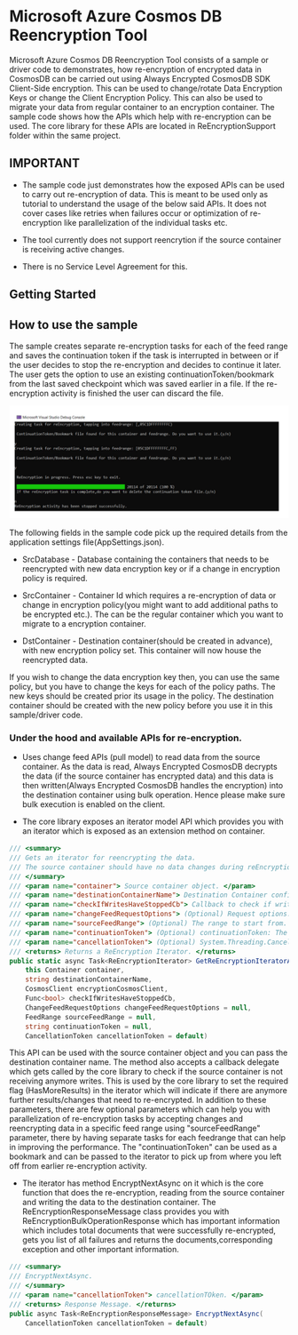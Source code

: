 # Microsoft Azure Cosmos DB Reencryption Tool

Microsoft Azure Cosmos DB Reencryption Tool consists of a sample or driver code to demonstrates, how re-encryption of encrypted data in CosmosDB can be carried out using Always Encrypted CosmosDB SDK Client-Side encryption.
This can be used to change/rotate Data Encryption Keys or change the Client Encryption Policy. This can also be used to migrate your data from regular container to an encryption container.
The sample code shows how the APIs which help with re-encryption can be used. The core library for these APIs are located in ReEncryptionSupport folder within the same project.

## IMPORTANT

* The sample code just demonstrates how the exposed APIs can be used to carry out re-encryption of data. This is meant to be used only as tutorial to understand the usage of the below said APIs. It does not cover cases like retries when failures occur
or optimization of re-encryption like parallelization of the individual tasks etc.

* The tool currently does not support reencrytion if the source container is receiving active changes.

* There is no Service Level Agreement for this.


## Getting Started

## How to use the sample 

The sample creates separate re-encryption tasks for each of the feed range and saves the continuation token if the task is interrupted in between or if the user decides to stop the re-encryption and decides to continue it later.
The user gets the option to use an existing continuationToken/bookmark from the last saved checkpoint which was saved earlier in a file. If the re-encryption activity is finished the user can discard the file.



![ReadMe_Image01.png (1098×403) (github.com)](./Images/ReadMe_Image01.png)



The following fields in the sample code pick up the required details from the application settings file(AppSettings.json).
     
* SrcDatabase - Database containing the containers that needs to be reencrypted with new data encryption key or if a change in encryption policy is required.
    
* SrcContainer - Container Id which requires a re-encryption of data or change in encryption policy(you might want to add additional paths to be encrypted etc.). The can be the regular container which you want to migrate to a encryption container.
    
* DstContainer - Destination container(should be created in advance), with new encryption policy set. This container will now house the reencrypted data.
    
If you wish to change the data encryption key then, you can use the same policy, but you have to change the keys for each of the policy paths. The new keys should be created prior its usage in the policy. The destination container
should be created with the new policy before you use it in this sample/driver code.


### Under the hood and available APIs for re-encryption.

- Uses change feed APIs (pull model) to read data from the source container. As the data is read, Always Encrypted CosmosDB decrypts the data (if the source container has encrypted data) and this data is then
written(Always Encrypted CosmosDB handles the encryption) into the destination container using bulk operation. Hence please make sure bulk execution is enabled on the client.

- The core library exposes an iterator model API which provides you with an iterator which is exposed as an extension method on container.

```csharp
/// <summary>
/// Gets an iterator for reencrypting the data.
/// The source container should have no data changes during reEncryption operation or should have changefeed full fidelity enabled.
/// </summary>
/// <param name="container"> Source container object. </param>
/// <param name="destinationContainerName"> Destination Container configured with new policy or key. </param>
/// <param name="checkIfWritesHaveStoppedCb"> Callback to check if writes have stopped.The called function should return true if writes have stopped.If FullFidelity change feed is not enabled,return true by default. </param>
/// <param name="changeFeedRequestOptions"> (Optional) Request options. </param>
/// <param name="sourceFeedRange"> (Optional) The range to start from. </param>
/// <param name="continuationToken"> (Optional) continuationToken: The continuation to resume from. </param>
/// <param name="cancellationToken"> (Optional) System.Threading.CancellationToken representing request cancellation. </param>
/// <returns> Returns a ReEncryption Iterator. </returns>
public static async Task<ReEncryptionIterator> GetReEncryptionIteratorAsync(
    this Container container,
    string destinationContainerName,
    CosmosClient encryptionCosmosClient,
    Func<bool> checkIfWritesHaveStoppedCb,
    ChangeFeedRequestOptions changeFeedRequestOptions = null,
    FeedRange sourceFeedRange = null,
    string continuationToken = null,
    CancellationToken cancellationToken = default)			
```
		

This API can be used with the source container object and you can pass the destination container name. The method also accepts a callback delegate which gets called by the core library to check if the source container is not receiving 
anymore writes. This is used by the core library to set the required flag (HasMoreResults) in the iterator which will indicate if there are anymore further results/changes that need to re-encrypted.
In addition to these parameters, there are few optional parameters which can help you with parallelization of re-encryption tasks by accepting changes and reencrypting data in a specific feed range using "sourceFeedRange" parameter, there by having
separate tasks for each feedrange that can help in improving the performance. The "continuationToken" can be used as a bookmark and can be passed to the iterator to pick up from where you left off from earlier re-encryption activity.

- The iterator has method EncryptNextAsync on it which is the core function that does the re-encryption, reading from the source container and writing the data to the destination container. The ReEncryptionResponseMessage class
provides you with ReEncryptionBulkOperationResponse which has important information which includes total documents that were successfully re-encrypted, gets you list of all failures and returns the documents,corresponding exception and other important information.

```csharp
/// <summary>
/// EncryptNextAsync.
/// </summary>
/// <param name="cancellationToken"> cancellationTOken. </param>
/// <returns> Response Message. </returns>
public async Task<ReEncryptionResponseMessage> EncryptNextAsync(
    CancellationToken cancellationToken = default)
```







